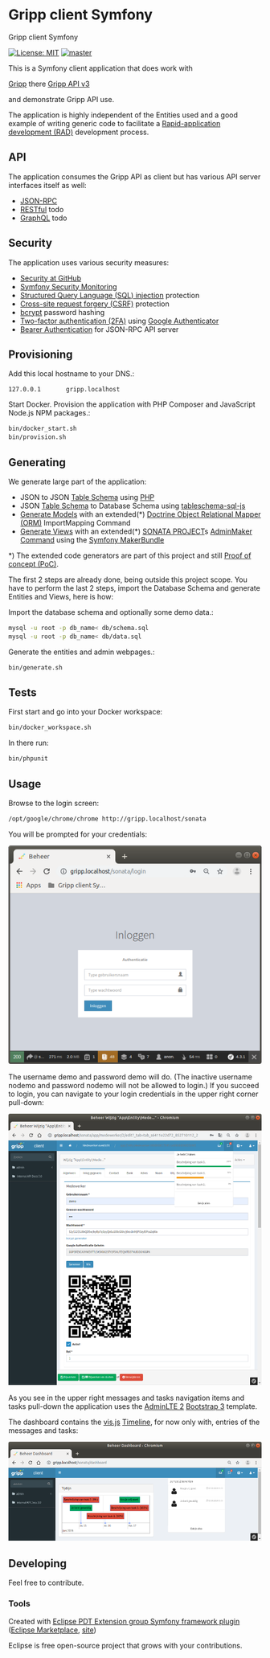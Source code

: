 # Gripp client Symfony
Gripp client Symfony

[![License: MIT](https://img.shields.io/badge/License-MIT-blue.svg)](https://raw.githubusercontent.com/noud/gripp_api/master/LICENSE)
[![master](https://img.shields.io/badge/current-dev-aa11ff.svg)](https://github.com/noud/gripp_client_symfony/releases)

This is a Symfony client application that does work with

[Gripp](https://www.gripp.com) there [Gripp API v3](https://github.com/noud/gripp_api)

and demonstrate Gripp API use.

The application is highly independent of the Entities used and a good example of writing generic code to facilitate a [Rapid-application development (RAD)](https://en.wikipedia.org/wiki/Rapid_application_development) development process.

## API

The application consumes the Gripp API as client but has various API server interfaces itself as well:
 - [JSON-RPC](https://www.jsonrpc.org/specification)
 - [RESTful](https://en.wikipedia.org/wiki/Representational_state_transfer) todo
 - [GraphQL](https://en.wikipedia.org/wiki/GraphQL) todo
 
## Security

The application uses various security measures:
- [Security at GitHub](https://github.com/security)
- [Symfony Security Monitoring](https://security.symfony.com)
- [Structured Query Language (SQL) injection](https://en.wikipedia.org/wiki/SQL_injection) protection
- [Cross-site request forgery (CSRF)](https://en.wikipedia.org/wiki/Cross-site_request_forgery) protection
- [bcrypt](https://en.wikipedia.org/wiki/Bcrypt) password hashing
- [Two-factor authentication (2FA)](https://en.wikipedia.org/wiki/Multi-factor_authentication) using [Google Authenticator](http://code.google.com/p/google-authenticator/)
- [Bearer Authentication](https://swagger.io/docs/specification/authentication/bearer-authentication) for JSON-RPC API server

## Provisioning

Add this local hostname to your DNS.:
```shell
127.0.0.1       gripp.localhost
```
Start Docker. Provision the application with PHP Composer and JavaScript Node.js NPM packages.:
```bash
bin/docker_start.sh
bin/provision.sh
```
## Generating

We generate large part of the application:
- JSON to JSON [Table Schema](https://frictionlessdata.io/specs/table-schema) using [PHP](https://php.net)
- JSON [Table Schema](https://frictionlessdata.io/specs/table-schema) to Database Schema using [tableschema-sql-js](https://github.com/frictionlessdata/tableschema-sql-js)
- [Generate Models](https://symfony.com/doc/current/doctrine/reverse_engineering.html) with an extended(*) [Doctrine Object Relational Mapper (ORM)](https://www.doctrine-project.org/projects/orm.html) ImportMapping Command
- [Generate Views](https://symfony.com/doc/master/bundles/SonataAdminBundle/reference/console.html#make-sonata-admin) with an extended(*) [SONATA PROJECT](https://sonata-project.org/)s [AdminMaker Command](https://symfony.com/doc/master/bundles/SonataAdminBundle/reference/console.html#make-sonata-admin) using the [Symfony MakerBundle](https://symfony.com/doc/current/bundles/SymfonyMakerBundle)

*) The extended code generators are part of this project and still [Proof of concept (PoC)](https://en.wikipedia.org/wiki/Proof_of_concept).

The first 2 steps are already done, being outside this project scope. You have to perform the last 2 steps, import the Database Schema and generate Entities and Views, here is how:

Import the database schema and optionally some demo data.:
```bash
mysql -u root -p db_name< db/schema.sql
mysql -u root -p db_name< db/data.sql
```
Generate the entities and admin webpages.:
```bash
bin/generate.sh
```
## Tests

First start and go into your Docker workspace:
```bash
bin/docker_workspace.sh
```
In there run:
```bash
bin/phpunit
```

## Usage

Browse to the login screen:
```bash
/opt/google/chrome/chrome http://gripp.localhost/sonata
```
You will be prompted for your credentials:

![Login](./docs/sonata_login.png?raw=true "Login")

The username demo and password demo will do. (The inactive username nodemo and password nodemo will not be allowed to login.) If you succeed to login, you can navigate to your login credentials in the upper right corner pull-down:

![Credentials](./docs/sonata_credentials.png?raw=true "Credentials")

As you see in the upper right messages and tasks navigation items and tasks pull-down the application uses the [AdminLTE 2](https://adminlte.io/preview) [Bootstrap 3](https://getbootstrap.com/docs/3.4/) template.

The dashboard contains the [vis.js](https://visjs.org) [Timeline](https://visjs.org/timeline_examples.html), for now only with, entries of the messages and tasks:

![Dashboard](./docs/sonata_dashboard.png?raw=true "Dashboard")

## Developing

Feel free to contribute.

### Tools

Created with [Eclipse PDT Extension group Symfony framework plugin](http://p2-dev.pdt-extensions.org)
 ([Eclipse Marketplace](http://marketplace.eclipse.org/content/doctrine-plugin), [site](http://p2-dev.pdt-extensions.org/frameworks.html))   

Eclipse is free open-source project that grows with your contributions.